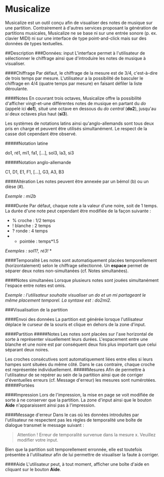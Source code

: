 # Musicalize

Musicalize est un outil conçu afin de visualiser des notes de musique sur une partition. Contrairement à d'autres services proposant la génération de partitions musicales, Musicalize ne se base ni sur une entrée sonore (p. ex. clavier MIDI) ni sur une interface de type point-and-click mais sur des données de types textuelles.

##Description
###Données: input
L'interface permet à l'utilisateur de sélectionner le chiffrage ainsi que d'introduire les notes de musique à visualiser.

####Chiffrage
Par défaut, le chiffrage de la mesure est de 3/4, c'est-à-dire de trois temps par mesure. L'utilisateur a la possibilité de basculer le chiffrage en 4/4 (quatre temps par mesure) en faisant défiler la liste déroulante.

####Notes
En couvrant trois octaves, Musicalize offre la possibilité d'afficher vingt-et-une différentes notes de musique en partant du *do* (appelé ici **do1**), situé une octave en dessous du *do central* (**do2**), jusqu'au *si* deux octaves plus haut (**si3**). 

Les systèmes de notations latins ainsi qu'anglo-allemands sont tous deux pris en charge et peuvent être utilisés simultanément. Le respect de la casse doit cependant être observé. 

#####Notation latine

do1, ré1, mi1, fa1, [...], sol3, la3, si3

#####Notation anglo-allemande

C1, D1, E1, F1, [...], G3, A3, B3

####Altération
Les notes peuvent être annexée par un bémol (b) ou un dièse (#).


*Exemple : mi2b*

####Durée
Par défaut, chaque note a la valeur d'une noire, soit de 1 temps. La durée d'une note peut cependant être modifiée de la façon suivante :

* % croche : 1/2 temps
* ! blanche : 2 temps
* ? ronde : 4 temps
* * pointée : temps*1.5


*Exemples : sol1?, ré3!* *

####Temporalité
Les notes sont automatiquement placées temporellement (horizontalement) selon le chiffrage sélectionné. Un **espace** permet de séparer deux notes non-simultanées (cf. Notes simultanées). 

####Notes simultanées
Lorsque plusieurs notes sont jouées simultanément l'espace entre notes est omis. 


*Exemple : l'utilisateur souhaite visualiser un do et un mi partageant le même placement temporel. La syntaxe est : do2mi2.* 

###Visualisation de la partition

####Envoi des données
La partition est générée lorsque l'utilisateur déplace le curseur de la souris et clique en dehors de la zone d'input.

####Partition
#####Notes
Les notes sont placées sur l'axe horizontal de sorte à représenter visuellement leurs durées. L'espacement entre une blanche et une noire est par conséquent deux fois plus important que celui séparant deux noires. 


Les croches consécutives sont automatiquement liées entre elles si leurs hampes sont situées du même côté. Dans le cas contraire, chaque croche est représentée individuellement.
#####Mesures
Afin de permettre à l'utilisateur de se repérer au sein de la partition ainsi que de corriger d'éventuelles erreurs (cf. Message d'erreur) les mesures sont numérotées. 
#####Portées



####Impression
Lors de l'impression, la mise en page se voit modifiée de sorte à ne conserver que la partition. La zone d'input ainsi que le bouton **Aide** n'apparaissent ainsi pas à l'impression.  

####Message d'erreur
Dans le cas où les données introduites par l'utilisateur ne respectent pas les règles de temporalité une boîte de dialogue transmet le message suivant : 
> Attention !
> Erreur de temporalité survenue dans la mesure x. Veuillez modifier votre input.

Bien que la partition soit temporellement erronnée, elle est toutefois présentée à l'utilisateur afin de lui permettre de visualiser la faute à corriger.

####Aide
L'utilisateur peut, à tout moment, afficher une boîte d'aide en cliquant sur le bouton **Aide**.





